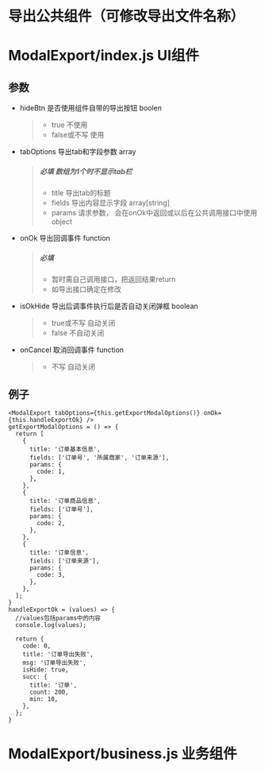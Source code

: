 # 导出公共组件（可修改导出文件名称）


# ModalExport/index.js UI组件

## 参数
  - hideBtn 是否使用组件自带的导出按钮 boolen
    > - true 不使用
    > - false或不写 使用
  - tabOptions 导出tab和字段参数 array
    > ##### 必填 数组为1个时不显示tab栏
    > - title 导出tab的标题
    > - fields 导出内容显示字段 array[string]
    > - params 请求参数， 会在onOk中返回或以后在公共调用接口中使用 object
  - onOk 导出回调事件 function
    > ##### 必填
    > - 暂时需自己调用接口，把返回结果return
    > - 如导出接口确定在修改
  - isOkHide 导出后调事件执行后是否自动关闭弹框 boolean
    > - true或不写 自动关闭
    > - false 不自动关闭
  - onCancel 取消回调事件 function
    > - 不写 自动关闭

## 例子
    <ModalExport tabOptions={this.getExportModalOptions()} onOk={this.handleExportOk} />
    getExportModalOptions = () => {
      return [
        {
          title: '订单基本信息',
          fields: ['订单号', '所属商家', '订单来源'],
          params: {
            code: 1,
          },
        },
        {
          title: '订单商品信息',
          fields: ['订单号'],
          params: {
            code: 2,
          },
        },
        {
          title: '订单信息',
          fields: ['订单来源'],
          params: {
            code: 3,
          },
        },
      ];
    }
    handleExportOk = (values) => {
      //values包括params中的内容
      console.log(values);

      return {
        code: 0,
        title: '订单导出失败',
        msg: '订单导出失败',
        isHide: true,
        succ: {
          title: '订单',
          count: 200,
          min: 10,
        },
      };
    }

# ModalExport/business.js 业务组件





